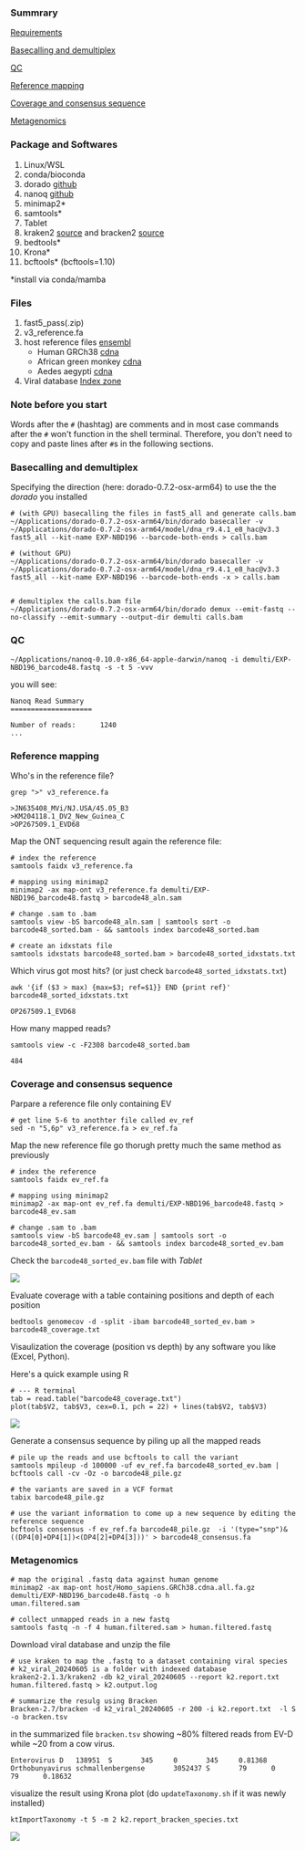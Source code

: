 ### Summrary 

[Requirements](#package-and-softwares)

[Basecalling and demultiplex](#basecalling-and-demultiplex)

[QC](#qc)

[Reference mapping](#reference-mapping)

[Coverage and consensus sequence](#coverage-and-consensus-sequence)

[Metagenomics](#metagenomics)



### Package and Softwares 

1. Linux/WSL
2. conda/bioconda 
3. dorado [github](https://github.com/nanoporetech/dorado)
4. nanoq [github](https://github.com/esteinig/nanoq)
5. minimap2*
6. samtools*
7. Tablet 
8. kraken2 [source](https://ccb.jhu.edu/software/kraken2/index.shtml) and bracken2 [source](https://ccb.jhu.edu/software/bracken/)
9. bedtools*
10. Krona*
11. bcftools* (bcftools=1.10)

*install via conda/mamba


### Files 

1. fast5_pass(.zip)
2. v3_reference.fa
3. host reference files [ensembl](https://asia.ensembl.org/Chlorocebus_sabaeus/Info/Index)
	- Human GRCh38 [cdna](https://ftp.ensembl.org/pub/release-112/fasta/homo_sapiens/)
	- African green monkey [cdna](https://ftp.ensembl.org/pub/release-112/fasta/chlorocebus_sabaeus/)
	- Aedes aegypti [cdna](https://ftp.ensemblgenomes.ebi.ac.uk/pub/metazoa/release-59/fasta/aedes_aegypti_lvpagwg/)
4. Viral database [Index zone](https://benlangmead.github.io/aws-indexes/k2)


### Note before you start

Words after the `#` (hashtag) are comments and in most case commands after the `#` won't function in the shell terminal. Therefore, you don't need to copy and paste lines after `#`s in the following sections. 



### Basecalling and demultiplex 


Specifying the direction (here: dorado-0.7.2-osx-arm64) to use the the _dorado_ you installed

```
# (with GPU) basecalling the files in fast5_all and generate calls.bam
~/Applications/dorado-0.7.2-osx-arm64/bin/dorado basecaller -v ~/Applications/dorado-0.7.2-osx-arm64/model/dna_r9.4.1_e8_hac@v3.3 fast5_all --kit-name EXP-NBD196 --barcode-both-ends > calls.bam

# (without GPU)
~/Applications/dorado-0.7.2-osx-arm64/bin/dorado basecaller -v ~/Applications/dorado-0.7.2-osx-arm64/model/dna_r9.4.1_e8_hac@v3.3 fast5_all --kit-name EXP-NBD196 --barcode-both-ends -x > calls.bam


# demultiplex the calls.bam file
~/Applications/dorado-0.7.2-osx-arm64/bin/dorado demux --emit-fastq --no-classify --emit-summary --output-dir demulti calls.bam
```

### QC 

```
~/Applications/nanoq-0.10.0-x86_64-apple-darwin/nanoq -i demulti/EXP-NBD196_barcode48.fastq -s -t 5 -vvv
```

you will see:

    Nanoq Read Summary
    ====================
    
    Number of reads:      1240
    ...



### Reference mapping 


Who's in the reference file?

```
grep ">" v3_reference.fa
```

    >JN635408_MVi/NJ.USA/45.05_B3
    >KM204118.1_DV2_New_Guinea_C
    >OP267509.1_EVD68


Map the ONT sequencing result again the reference file: 


```
# index the reference
samtools faidx v3_reference.fa 

# mapping using minimap2
minimap2 -ax map-ont v3_reference.fa demulti/EXP-NBD196_barcode48.fastq > barcode48_aln.sam

# change .sam to .bam
samtools view -bS barcode48_aln.sam | samtools sort -o barcode48_sorted.bam - && samtools index barcode48_sorted.bam

# create an idxstats file
samtools idxstats barcode48_sorted.bam > barcode48_sorted_idxstats.txt
```


Which virus got most hits? (or just check `barcode48_sorted_idxstats.txt`)
```
awk '{if ($3 > max) {max=$3; ref=$1}} END {print ref}' barcode48_sorted_idxstats.txt
```

    OP267509.1_EVD68

How many mapped reads?

```
samtools view -c -F2308 barcode48_sorted.bam
```

    484


### Coverage and consensus sequence 

Parpare a reference file only containing EV

```
# get line 5-6 to anothter file called ev_ref
sed -n "5,6p" v3_reference.fa > ev_ref.fa
```

Map the new reference file go thorugh pretty much the same method as previously

```
# index the reference
samtools faidx ev_ref.fa

# mapping using minimap2
minimap2 -ax map-ont ev_ref.fa demulti/EXP-NBD196_barcode48.fastq > barcode48_ev.sam

# change .sam to .bam
samtools view -bS barcode48_ev.sam | samtools sort -o barcode48_sorted_ev.bam - && samtools index barcode48_sorted_ev.bam
```

Check the `barcode48_sorted_ev.bam` file with _Tablet_


![](tablet.png)


Evaluate coverage with a table containing positions and depth of each position

```
bedtools genomecov -d -split -ibam barcode48_sorted_ev.bam > barcode48_coverage.txt
```


Visaulization the coverage (position vs depth) by any software you like (Excel, Python). 

Here's a quick example using R

```
# --- R terminal
tab = read.table("barcode48_coverage.txt")
plot(tab$V2, tab$V3, cex=0.1, pch = 22) + lines(tab$V2, tab$V3)
```

![](coverage.png)


Generate a consensus sequence by piling up all the mapped reads 

```
# pile up the reads and use bcftools to call the variant 
samtools mpileup -d 100000 -uf ev_ref.fa barcode48_sorted_ev.bam | bcftools call -cv -Oz -o barcode48_pile.gz

# the variants are saved in a VCF format
tabix barcode48_pile.gz

# use the variant information to come up a new sequence by editing the reference sequence
bcftools consensus -f ev_ref.fa barcode48_pile.gz  -i '(type="snp")&((DP4[0]+DP4[1])<(DP4[2]+DP4[3]))' > barcode48_consensus.fa
```




### Metagenomics

```
# map the original .fastq data against human genome
minimap2 -ax map-ont host/Homo_sapiens.GRCh38.cdna.all.fa.gz demulti/EXP-NBD196_barcode48.fastq -o h
uman.filtered.sam

# collect unmapped reads in a new fastq
samtools fastq -n -f 4 human.filtered.sam > human.filtered.fastq
```

Download viral database and unzip the file 

```
# use kraken to map the .fastq to a dataset containing viral species
# k2_viral_20240605 is a folder with indexed database
kraken2-2.1.3/kraken2 -db k2_viral_20240605 --report k2.report.txt human.filtered.fastq > k2.output.log

# summarize the resulg using Bracken
Bracken-2.7/bracken -d k2_viral_20240605 -r 200 -i k2.report.txt  -l S -o bracken.tsv
```

in the summarized file `bracken.tsv` showing ~80% filtered reads from EV-D while ~20 from a cow virus.

    Enterovirus D   138951  S       345     0       345     0.81368
    Orthobunyavirus schmallenbergense       3052437 S       79      0       79      0.18632



visualize the result using Krona plot (do `updateTaxonomy.sh` if it was newly installed)

```
ktImportTaxonomy -t 5 -m 2 k2.report_bracken_species.txt
```

![](krona.png)

